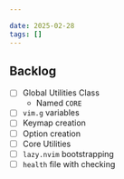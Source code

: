 ```yaml
---

date: 2025-02-28
tags: []
---
```

## Backlog
- [ ] Global Utilities Class
    - Named `CORE`
- [ ] `vim.g` variables
- [ ] Keymap creation
- [ ] Option creation
- [ ] Core Utilities
- [ ] `lazy.nvim` bootstrapping
- [ ] `health` file with checking